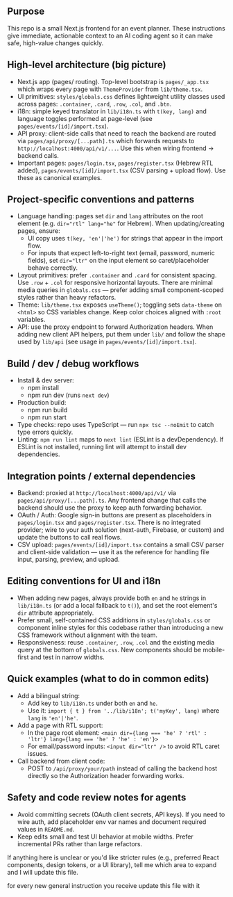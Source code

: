 Purpose
-------
This repo is a small Next.js frontend for an event planner. These instructions give immediate, actionable context to an AI coding agent so it can make safe, high-value changes quickly.

High-level architecture (big picture)
-------------------------------------
- Next.js app (pages/ routing). Top-level bootstrap is `pages/_app.tsx` which wraps every page with `ThemeProvider` from `lib/theme.tsx`.
- UI primitives: `styles/globals.css` defines lightweight utility classes used across pages: `.container`, `.card`, `.row`, `.col`, and `.btn`.
- i18n: simple keyed translator in `lib/i18n.ts` with `t(key, lang)` and language toggles performed at page-level (see `pages/events/[id]/import.tsx`).
- API proxy: client-side calls that need to reach the backend are routed via `pages/api/proxy/[...path].ts` which forwards requests to `http://localhost:4000/api/v1/...`. Use this when wiring frontend -> backend calls.
- Important pages: `pages/login.tsx`, `pages/register.tsx` (Hebrew RTL added), `pages/events/[id]/import.tsx` (CSV parsing + upload flow). Use these as canonical examples.

Project-specific conventions and patterns
----------------------------------------
- Language handling: pages set `dir` and `lang` attributes on the root element (e.g. `dir="rtl" lang="he"` for Hebrew). When updating/creating pages, ensure:
  - UI copy uses `t(key, 'en'|'he')` for strings that appear in the import flow.
  - For inputs that expect left-to-right text (email, password, numeric fields), set `dir="ltr"` on the input element so caret/placeholder behave correctly.
- Layout primitives: prefer `.container` and `.card` for consistent spacing. Use `.row` + `.col` for responsive horizontal layouts. There are minimal media queries in `globals.css` — prefer adding small component-scoped styles rather than heavy refactors.
- Theme: `lib/theme.tsx` exposes `useTheme()`; toggling sets `data-theme` on `<html>` so CSS variables change. Keep color choices aligned with `:root` variables.
- API: use the proxy endpoint to forward Authorization headers. When adding new client API helpers, put them under `lib/` and follow the shape used by `lib/api` (see usage in `pages/events/[id]/import.tsx`).

Build / dev / debug workflows
-----------------------------
- Install & dev server:
  - npm install
  - npm run dev (runs `next dev`)
- Production build:
  - npm run build
  - npm run start
- Type checks: repo uses TypeScript — run `npx tsc --noEmit` to catch type errors quickly.
- Linting: `npm run lint` maps to `next lint` (ESLint is a devDependency). If ESLint is not installed, running lint will attempt to install dev dependencies.

Integration points / external dependencies
----------------------------------------
- Backend: proxied at `http://localhost:4000/api/v1/` via `pages/api/proxy/[...path].ts`. Any frontend change that calls the backend should use the proxy to keep auth forwarding behavior.
- OAuth / Auth: Google sign-in buttons are present as placeholders in `pages/login.tsx` and `pages/register.tsx`. There is no integrated provider; wire to your auth solution (next-auth, Firebase, or custom) and update the buttons to call real flows.
- CSV upload: `pages/events/[id]/import.tsx` contains a small CSV parser and client-side validation — use it as the reference for handling file input, parsing, preview, and upload.

Editing conventions for UI and i18n
---------------------------------
- When adding new pages, always provide both `en` and `he` strings in `lib/i18n.ts` (or add a local fallback to `t()`), and set the root element's `dir` attribute appropriately.
- Prefer small, self-contained CSS additions in `styles/globals.css` or component inline styles for this codebase rather than introducing a new CSS framework without alignment with the team.
- Responsiveness: reuse `.container`, `.row`, `.col` and the existing media query at the bottom of `globals.css`. New components should be mobile-first and test in narrow widths.

Quick examples (what to do in common edits)
-----------------------------------------
- Add a bilingual string:
  - Add key to `lib/i18n.ts` under both `en` and `he`.
  - Use it: `import { t } from '../lib/i18n'; t('myKey', lang)` where `lang` is `'en'|'he'`.
- Add a page with RTL support:
  - In the page root element: `<main dir={lang === 'he' ? 'rtl' : 'ltr'} lang={lang === 'he' ? 'he' : 'en'}>`
  - For email/password inputs: `<input dir="ltr" />` to avoid RTL caret issues.
- Call backend from client code:
  - POST to `/api/proxy/your/path` instead of calling the backend host directly so the Authorization header forwarding works.

Safety and code review notes for agents
--------------------------------------
- Avoid committing secrets (OAuth client secrets, API keys). If you need to wire auth, add placeholder env var names and document required values in `README.md`.
- Keep edits small and test UI behavior at mobile widths. Prefer incremental PRs rather than large refactors.

If anything here is unclear or you'd like stricter rules (e.g., preferred React components, design tokens, or a UI library), tell me which area to expand and I will update this file.

for every new general instruction you receive update this file with it